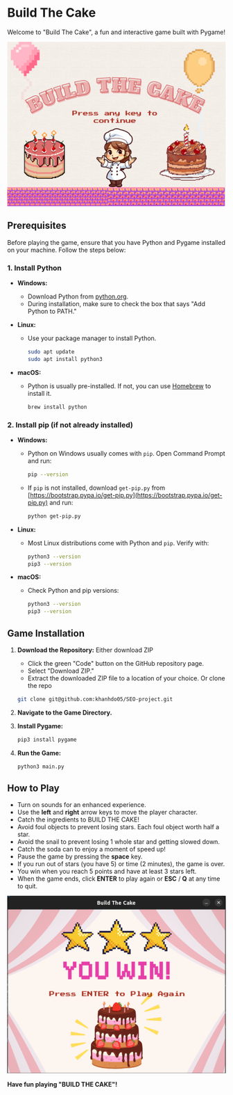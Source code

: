 # Build The Cake

Welcome to "Build The Cake", a fun and interactive game built with Pygame!

![Welcome Screen](assets/graphics/welcome2.png)

## Prerequisites

Before playing the game, ensure that you have Python and Pygame installed on your machine. Follow the steps below:

### 1. Install Python

- **Windows:**
  - Download Python from [python.org](https://www.python.org/downloads/).
  - During installation, make sure to check the box that says "Add Python to PATH."

- **Linux:**
  - Use your package manager to install Python.
    ```bash
    sudo apt update
    sudo apt install python3
    ```

- **macOS:**
  - Python is usually pre-installed. If not, you can use [Homebrew](https://brew.sh/) to install it.
    ```bash
    brew install python
    ```

### 2. Install pip (if not already installed)

- **Windows:**
  - Python on Windows usually comes with `pip`. Open Command Prompt and run:
    ```bash
    pip --version
    ```

  - If `pip` is not installed, download `get-pip.py` from [https://bootstrap.pypa.io/get-pip.py](https://bootstrap.pypa.io/get-pip.py) and run:
    ```bash
    python get-pip.py
    ```

- **Linux:**
  - Most Linux distributions come with Python and `pip`. Verify with:
    ```bash
    python3 --version
    pip3 --version
    ```

- **macOS:**
  - Check Python and pip versions:
    ```bash
    python3 --version
    pip3 --version
    ```

## Game Installation

1. **Download the Repository:**
   Either download ZIP
    - Click the green "Code" button on the GitHub repository page.
    - Select "Download ZIP."
    - Extract the downloaded ZIP file to a location of your choice.
   Or clone the repo
    ```bash
    git clone git@github.com:khanhdo05/SEO-project.git
    ```

2. **Navigate to the Game Directory.**

3. **Install Pygame:**

    ```bash
    pip3 install pygame
    ```

4. **Run the Game:**

    ```bash
    python3 main.py
    ```

## How to Play

- Turn on sounds for an enhanced experience.
- Use the **left** and **right** arrow keys to move the player character.
- Catch the ingredients to BUILD THE CAKE!
- Avoid foul objects to prevent losing stars. Each foul object worth half a star.
- Avoid the snail to prevent losing 1 whole star and getting slowed down.
- Catch the soda can to enjoy a moment of speed up!
- Pause the game by pressing the **space** key.
- If you run out of stars (you have 5) or time (2 minutes), the game is over.
- You win when you reach 5 points and have at least 3 stars left. 
- When the game ends, click **ENTER** to play again or **ESC** / **Q** at any time to quit.

![Win Screen](assets/graphics/image-1.png)

**Have fun playing "BUILD THE CAKE"!**
